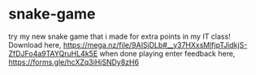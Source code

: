 # snake-game
try my new snake game that i made for extra points in my IT class!
Download here, https://mega.nz/file/9AISjDLb#__y37HXxsMlfjpTJidkjS-ZfDJFo4a9TAYQruHL4k5E
when done playing enter feedback here, https://forms.gle/hcXZq3iHjSNDy8zH6
